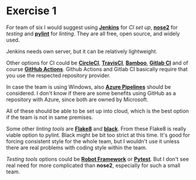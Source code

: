# Exercise 1

For team of six I would suggest using [**Jenkins**](https://www.jenkins.io/) for *CI set up*, [**nose2**](https://nose2.io/) for *testing* and [**pylint**](https://www.pylint.org/) for *linting*. They are all free, open source, and widely used.

Jenkins needs own server, but it can be relatively lightweight.

Other options for CI could be [**CircleCI**](https://circleci.com/), [**TravisCI**](https://travis-ci.com/), [**Bamboo**](https://www.atlassian.com/software/bamboo), [**Gitlab CI**](https://docs.gitlab.com/ee/ci/) and of course [**GitHub Actions**](https://docs.github.com/en/actions). Github Actions and Gitlab CI basically require that you use the respected repository provider.

In case the team is using Windows, also [**Azure Pipelines**](https://azure.microsoft.com/en-us/services/devops/pipelines/) should be considered. I don't know if there are some benefits using GitHub as a repository with Azure, since both are owned by Microsoft. 

All of these should be able to be set up into cloud, which is the best option if the team is not in same premises.

Some other *linting tools* are [**Flake8**](https://flake8.pycqa.org/) and [**black**](https://pypi.org/project/black/). From these Flake8 is really viable option to pylint. Black might be bit too strict at this time. 
It's good for forcing consistent style for the whole team, but I wouldn't use it unless there are real problems with coding style within the team.

*Testing tools* options could be [**Robot Framework**](https://robotframework.org/) or [**Pytest**](https://pytest.org/). But I don't see real need for more complicated than **nose2**, especially for such a small team.

